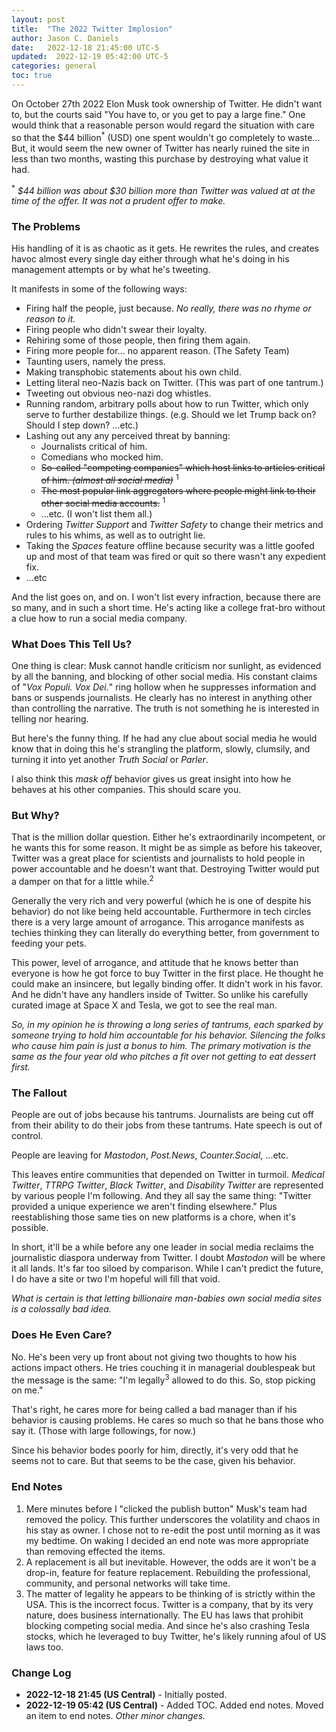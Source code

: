 ```yaml
---
layout: post
title:  "The 2022 Twitter Implosion"
author: Jason C. Daniels
date:   2022-12-18 21:45:00 UTC-5
updated:  2022-12-19 05:42:00 UTC-5
categories: general
toc: true
---
```

On October 27th 2022 Elon Musk took ownership of Twitter. He didn't want to,
but the courts said "You have to, or you get to pay a large fine." 
One would think that a reasonable person would regard the situation with 
care so that the $44 billion<sup>*</sup> (USD) one spent wouldn't go completely to waste... 
But, it would seem the new owner of Twitter has nearly ruined the site
in less than two months, wasting this purchase by destroying what value it had. 

<sup>*</sup> _$44 billion was about $30 billion more than Twitter was valued at at the time 
of the offer. It was not a prudent offer to make._

### The Problems

His handling of it is as chaotic as it gets. He rewrites the rules, and creates havoc
almost every single day either through what he's doing in his management attempts or
by what he's tweeting.

It manifests in some of the following ways:
* Firing half the people, just because. _No really, there was no rhyme or reason to it._
* Firing people who didn't swear their loyalty.
* Rehiring some of those people, then firing them again.
* Firing more people for... no apparent reason. (The Safety Team)
* Taunting users, namely the press.
* Making transphobic statements about his own child.
* Letting literal neo-Nazis back on Twitter. (This was part of one tantrum.)
* Tweeting out obvious neo-nazi dog whistles.
* Running random, arbitrary polls about how to run Twitter, which only serve to further destabilize things. 
  (e.g. Should we let Trump back on? Should I step down? ...etc.)
* Lashing out any any perceived threat by banning:
  * Journalists critical of him.
  * Comedians who mocked him.
  * ~~So-called "competing companies" which host links to articles 
  critical of him. _(almost all social media)_~~ <sup>1</sup>
  * ~~The most popular link aggregators where people might link to their other social media accounts.~~ <sup>1</sup>
  * ...etc. (I won't list them all.)
* Ordering _Twitter Support_ and _Twitter Safety_ to change their metrics and rules to his whims, as well as to outright lie.
* Taking the _Spaces_ feature offline because security was a little goofed up and most of that team was fired or quit 
  so there wasn't any expedient fix.
* ...etc

And the list goes on, and on. I won't list every infraction, because there are so many, and in such a short time.
He's acting like a college frat-bro without a clue how to run a social
media company.

### What Does This Tell Us?

One thing is clear: Musk cannot handle criticism nor sunlight, as evidenced by all
the banning, and blocking of other social media. His constant claims of 
"_Vox Populi. Vox Dei._" ring hollow when he suppresses information and bans or suspends journalists.
He clearly has no interest in anything other than controlling the narrative. The truth is not
something he is interested in telling nor hearing.

But here's the funny thing. If he had any clue about social media he would know
that in doing this he's strangling the platform, slowly, clumsily, and turning it
into yet another _Truth Social_ or _Parler_. 

I also think this _mask off_ behavior gives us great insight into how he behaves at his
other companies. This should scare you.

### But Why?

That is the million dollar question. Either he's extraordinarily incompetent, or he wants 
this for some reason. It might be as simple as before his takeover, Twitter was a great place 
for scientists and journalists to hold people in power accountable and he doesn't want that.
Destroying Twitter would put a damper on that for a little while.<sup>2<sup>

Generally the very rich and very powerful (which he is one of despite his behavior) do not like being held
accountable. Furthermore in tech circles there is a very large amount of arrogance. This 
arrogance manifests as techies thinking they can literally do everything better, from government
to feeding your pets.

This power, level of arrogance, and attitude that he knows better than everyone is how he
got force to buy Twitter in the first place. He thought he could make an insincere, but legally 
binding offer. It didn't work in his favor. And he didn't have any handlers inside of Twitter.
So unlike his carefully curated image at Space X and Tesla, we got to see the real man.

_So, in my opinion he is throwing a long series of tantrums, each sparked by someone trying to hold 
him accountable for his behavior. Silencing the folks who cause him pain is just a bonus to him.
The primary motivation is the same as the four year old who pitches a fit over not getting to 
eat dessert first._

### The Fallout
People are out of jobs because his tantrums. Journalists are being cut off from their
ability to do their jobs from these tantrums. Hate speech is out of control. 

People are leaving for _Mastodon_, _Post.News_, _Counter.Social_, ...etc.

This leaves entire communities that depended on Twitter in turmoil. _Medical Twitter_,
_TTRPG Twitter_, _Black Twitter_, and _Disability Twitter_ are represented by various people 
I'm following. And they all say the same thing: "Twitter provided a unique experience we aren't finding elsewhere."
Plus reestablishing those same ties on new platforms is a chore, when it's possible.

In short, it'll be a while before any one leader in social media reclaims the journalistic diaspora
underway from Twitter. I doubt _Mastodon_ will be where it all lands. It's far too siloed by comparison.
While I can't predict the future, I do have a site or two I'm hopeful will fill that void.


_What is certain is that letting billionaire man-babies own social media sites is a colossally bad idea._

### Does He Even Care?
No. He's been very up front about not giving two thoughts to how his actions impact others.
He tries couching it in managerial doublespeak but the message is the same: 
"I'm legally<sup>3</sup> allowed to do this. So, stop picking on me."

That's right, he cares more for being called a bad manager than if his behavior is causing
problems. He cares so much so that he bans those who say it. (Those with large followings, 
for now.)

Since his behavior bodes poorly for him, directly, it's very odd that he seems not to care.
But that seems to be the case, given his behavior.

### End Notes
1. Mere minutes before I "clicked the publish button" Musk's team had removed the policy. This further 
   underscores the volatility and chaos in his stay as owner. I chose not to re-edit the post until morning 
   as it was my bedtime. On waking I decided an end note was more appropriate than removing effected the items.
2. A replacement is all but inevitable. However, the odds are it won't be a drop-in, feature for
   feature replacement. Rebuilding the professional, community, and personal networks will take time.
3. The matter of legality he appears to be thinking of is strictly within the USA. This is the
   incorrect focus. Twitter is a company, that by its very nature, does business internationally.
   The EU has laws that prohibit blocking competing social media. And since he's also crashing
   Tesla stocks, which he leveraged to buy Twitter, he's likely running afoul of US laws too.

### Change Log
- **2022-12-18 21:45 (US Central)** - Initially posted.
- **2022-12-19 05:42 (US Central)** - Added TOC. Added end notes. Moved an item to end notes. _Other minor changes._